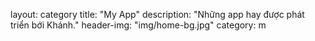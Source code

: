 layout: category
title: "My App"
description: "Những app hay được phát triển bới Khánh."
header-img: "img/home-bg.jpg"
category: m
